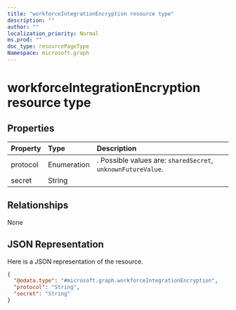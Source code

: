 ```yaml
---
title: "workforceIntegrationEncryption resource type"
description: ""
author: ""
localization_priority: Normal
ms.prod: ""
doc_type: resourcePageType
Namespace: microsoft.graph
---
```



# workforceIntegrationEncryption resource type



## Properties
|Property|Type|Description|
|:---|:---|:---|
|protocol|Enumeration|. Possible values are: `sharedSecret`, `unknownFutureValue`.|
|secret|String||

## Relationships
None

## JSON Representation
Here is a JSON representation of the resource.
<!-- {
  "blockType": "resource",
  "@odata.type": "microsoft.graph.workforceIntegrationEncryption"
}
-->
``` json
{
  "@odata.type": "#microsoft.graph.workforceIntegrationEncryption",
  "protocol": "String",
  "secret": "String"
}
```

